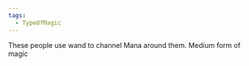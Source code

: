 ```yaml
---
tags:
  - TypeOfMagic
---
```

These people use wand to channel Mana around them. Medium form of magic